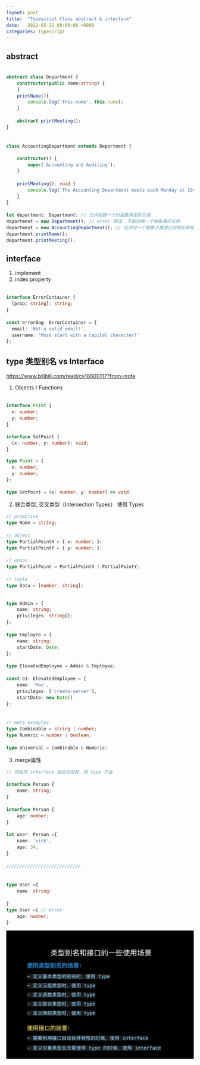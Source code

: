```yaml
---
layout: post
title:  "Typescript Class abstract & interface"
date:   2022-05-21 00:00:00 +0800
categories: Typescript
---
```


## abstract

```typescript

abstract class Department {
    constructor(public name:string) {
    }
    printName(){
        console.log('this.name', this.name);
    }

    abstract printMeeting();
}


class AccountingDepartment extends Department {

    constructor() {
        super('Accounting and Auditing');
    }

    printMeeting(): void {
        console.log('The Accounting Department meets each Monday at 10am.');
    }
}

let department: Department; // 允许创建一个对抽象类型的引用
department = new Department(); // error 错误: 不能创建一个抽象类的实例
department = new AccountingDepartment(); // 允许对一个抽象子类进行实例化和赋值
department.printName();
department.printMeeting();


```


## interface

1. implement
2. index property

```typescript

interface ErrorContainer {
  [prop: string]: string;
}

const errorBag: ErrorContainer = {
  email: 'Not a valid email!',
  username: 'Must start with a capital character!'
};

```

## type 类型别名 vs Interface

https://www.bilibili.com/read/cv16600117?from=note


1. Objects / Functions

```typescript

interface Point {
  x: number;
  y: number;
}

interface SetPoint {
  (x: number, y: number): void;
}
```

```typescript
type Point = {
  x: number;
  y: number;
};

type SetPoint = (x: number, y: number) => void;
```

2. 联合类型, 交叉类型（Intersection Types） 使用 Types

```typescript
// primitive
type Name = string;

// object
type PartialPointX = { x: number; };
type PartialPointY = { y: number; };

// union
type PartialPoint = PartialPointX | PartialPointY;

// tuple
type Data = [number, string];

```


```typescript

type Admin = {
    name: string;
    privileges: string[];
};

type Employee = {
    name: string;
    startDate: Date;
};

type ElevatedEmployee = Admin & Employee;

const e1: ElevatedEmployee = {
    name: 'Max',
    privileges: ['create-server'],
    startDate: new Date()
};


// more examples
type Combinable = string | number;
type Numeric = number | boolean;

type Universal = Combinable & Numeric;

```


3. merge属性

```typescript
// 同名的 interface 会自动合并，而 type 不会

interface Person {
    name: string;
}

interface Person {
    age: number;
}

let user: Person ={
    name: 'nick',
    age: 34,
}

////////////////////////////


type User ={
    name: string;

}
type User ={ // error
    age: number; 
}

```

![img.png](/assets/interface_vs_type.png)

